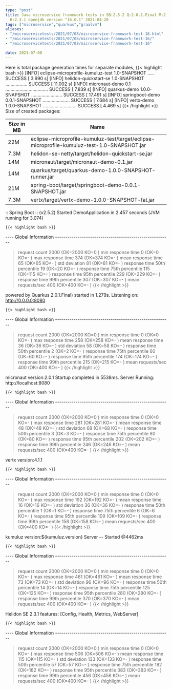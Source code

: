 ```yaml
---
type: "post"
title: Java microservice framework tests in SB:2.5.2 Q:2.0.1.Final M:2.5.7 V:4.1.1
  H:2.3.1 openjdk version "16.0.1" 2021-04-20
tags: ["microservice","quarkus","graalvm"]
aliases:
- "/microservicetests/2021/07/08/microservice-framework-test-16.html"
- "/microservicetests/2021/07/08/microservice-framework-test-16/"
- "/microservicetests/2021/07/08/microservice-framework-test-16"

date: 2021-07-08
---
```

 
Here is total package generation times for separate modules,
{{< highlight bash >}}
[INFO] eclipse-microprofile-kumuluz-test 1.0-SNAPSHOT ..... SUCCESS [  3.990 s]
[INFO] helidon-quickstart-se 1.0-SNAPSHOT ................. SUCCESS [ 11.002 s]
[INFO] micronaut-demo 0.1 ................................. SUCCESS [  7.839 s]
[INFO] quarkus-demo 1.0.0-SNAPSHOT ........................ SUCCESS [ 17.491 s]
[INFO] springboot-demo 0.0.1-SNAPSHOT ..................... SUCCESS [  7.684 s]
[INFO] vertx-demo 1.0.0-SNAPSHOT .......................... SUCCESS [  4.469 s]
{{< /highlight >}}
Size of created packages:

| Size in MB |  Name |
|------------|-------|
| 22M | eclipse-microprofile-kumuluz-test/target/eclipse-microprofile-kumuluz-test-1.0-SNAPSHOT.jar |
| 7.3M | helidon-se-netty/target/helidon-quickstart-se.jar |
| 14M | micronaut/target/micronaut-demo-0.1.jar |
| 14M | quarkus/target/quarkus-demo-1.0.0-SNAPSHOT-runner.jar |
| 21M | spring-boot/target/springboot-demo-0.0.1-SNAPSHOT.jar |
| 7.3M | vertx/target/vertx-demo-1.0.0-SNAPSHOT-fat.jar |


:: Spring Boot :: (v2.5.2) Started DemoApplication in 2.457 seconds (JVM running for 3.074)

    {{< highlight bash >}}
---- Global Information --------------------------------------------------------
> request count                                       2000 (OK=2000   KO=0     )
> min response time                                      0 (OK=0      KO=-     )
> max response time                                    374 (OK=374    KO=-     )
> mean response time                                    65 (OK=65     KO=-     )
> std deviation                                         81 (OK=81     KO=-     )
> response time 50th percentile                         19 (OK=20     KO=-     )
> response time 75th percentile                        115 (OK=115    KO=-     )
> response time 95th percentile                        229 (OK=229    KO=-     )
> response time 99th percentile                        307 (OK=307    KO=-     )
> mean requests/sec                                    400 (OK=400    KO=-     )
{{< /highlight >}}

powered by Quarkus 2.0.1.Final) started in 1.279s. Listening on: http://0.0.0.0:8080

    {{< highlight bash >}}
---- Global Information --------------------------------------------------------
> request count                                       2000 (OK=2000   KO=0     )
> min response time                                      0 (OK=0      KO=-     )
> max response time                                    258 (OK=258    KO=-     )
> mean response time                                    36 (OK=36     KO=-     )
> std deviation                                         58 (OK=58     KO=-     )
> response time 50th percentile                          2 (OK=2      KO=-     )
> response time 75th percentile                         60 (OK=60     KO=-     )
> response time 95th percentile                        174 (OK=174    KO=-     )
> response time 99th percentile                        215 (OK=215    KO=-     )
> mean requests/sec                                    400 (OK=400    KO=-     )
{{< /highlight >}}

micronaut version:2.0.1 Startup completed in 5538ms. Server Running: http://localhost:8080

    {{< highlight bash >}}
---- Global Information --------------------------------------------------------
> request count                                       2000 (OK=2000   KO=0     )
> min response time                                      0 (OK=0      KO=-     )
> max response time                                    281 (OK=281    KO=-     )
> mean response time                                    48 (OK=48     KO=-     )
> std deviation                                         68 (OK=68     KO=-     )
> response time 50th percentile                          3 (OK=3      KO=-     )
> response time 75th percentile                         80 (OK=80     KO=-     )
> response time 95th percentile                        202 (OK=202    KO=-     )
> response time 99th percentile                        246 (OK=246    KO=-     )
> mean requests/sec                                    400 (OK=400    KO=-     )
{{< /highlight >}}

vertx version:4.1.1

    {{< highlight bash >}}
---- Global Information --------------------------------------------------------
> request count                                       2000 (OK=2000   KO=0     )
> min response time                                      0 (OK=0      KO=-     )
> max response time                                    192 (OK=192    KO=-     )
> mean response time                                    16 (OK=16     KO=-     )
> std deviation                                         36 (OK=36     KO=-     )
> response time 50th percentile                          1 (OK=1      KO=-     )
> response time 75th percentile                          6 (OK=6      KO=-     )
> response time 95th percentile                        109 (OK=109    KO=-     )
> response time 99th percentile                        158 (OK=158    KO=-     )
> mean requests/sec                                    400 (OK=400    KO=-     )
{{< /highlight >}}

kumuluz version:${kumuluz.version} Server -- Started @4462ms

    {{< highlight bash >}}
---- Global Information --------------------------------------------------------
> request count                                       2000 (OK=2000   KO=0     )
> min response time                                      0 (OK=0      KO=-     )
> max response time                                    461 (OK=461    KO=-     )
> mean response time                                    73 (OK=73     KO=-     )
> std deviation                                         96 (OK=96     KO=-     )
> response time 50th percentile                         14 (OK=14     KO=-     )
> response time 75th percentile                        125 (OK=125    KO=-     )
> response time 95th percentile                        280 (OK=280    KO=-     )
> response time 99th percentile                        370 (OK=370    KO=-     )
> mean requests/sec                                    400 (OK=400    KO=-     )
{{< /highlight >}}

Helidon SE 2.3.1 features: [Config, Health, Metrics, WebServer]

    {{< highlight bash >}}
---- Global Information --------------------------------------------------------
> request count                                       2000 (OK=2000   KO=0     )
> min response time                                      0 (OK=0      KO=-     )
> max response time                                    506 (OK=506    KO=-     )
> mean response time                                   115 (OK=115    KO=-     )
> std deviation                                        133 (OK=133    KO=-     )
> response time 50th percentile                         57 (OK=57     KO=-     )
> response time 75th percentile                        182 (OK=182    KO=-     )
> response time 95th percentile                        383 (OK=383    KO=-     )
> response time 99th percentile                        456 (OK=456    KO=-     )
> mean requests/sec                                    400 (OK=400    KO=-     )
{{< /highlight >}}

